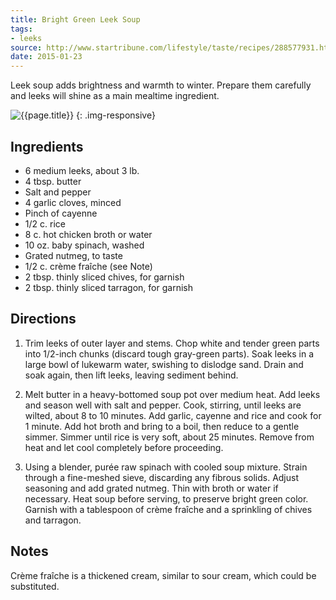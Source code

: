 ```yaml
---
title: Bright Green Leek Soup
tags:
- leeks
source: http://www.startribune.com/lifestyle/taste/recipes/288577931.html
date: 2015-01-23
---
```

Leek soup adds brightness and warmth to winter.
Prepare them carefully and leeks will shine as a main mealtime ingredient.

![{{page.title}}](http://tt.imageshare.s3.amazonaws.com/recipe-blog/images/bright-green-leek-soup.jpg "{{page.title}}")
{: .img-responsive}

## Ingredients

* 6 medium leeks, about 3 lb.
* 4 tbsp. butter
* Salt and pepper
* 4 garlic cloves, minced
* Pinch of cayenne
* 1/2 c. rice
* 8 c. hot chicken broth or water
* 10 oz. baby spinach, washed
* Grated nutmeg, to taste
* 1/2 c. crème fraîche (see Note)
* 2 tbsp. thinly sliced chives, for garnish
* 2 tbsp. thinly sliced tarragon, for garnish

## Directions

1. Trim leeks of outer layer and stems. Chop white and tender green
   parts into 1/2-inch chunks (discard tough gray-green parts). Soak
   leeks in a large bowl of lukewarm water, swishing to dislodge
   sand. Drain and soak again, then lift leeks, leaving sediment
   behind.

2. Melt butter in a heavy-bottomed soup pot over medium heat. Add
   leeks and season well with salt and pepper. Cook, stirring, until
   leeks are wilted, about 8 to 10 minutes. Add garlic, cayenne and
   rice and cook for 1 minute. Add hot broth and bring to a boil, then
   reduce to a gentle simmer. Simmer until rice is very soft, about 25
   minutes. Remove from heat and let cool completely before
   proceeding.

3. Using a blender, purée raw spinach with cooled soup mixture. Strain
   through a fine-meshed sieve, discarding any fibrous solids. Adjust
   seasoning and add grated nutmeg. Thin with broth or water if
   necessary. Heat soup before serving, to preserve bright green
   color. Garnish with a tablespoon of crème fraîche and a sprinkling
   of chives and tarragon.

## Notes

Crème fraîche is a thickened cream, similar to sour cream, which could
be substituted.
